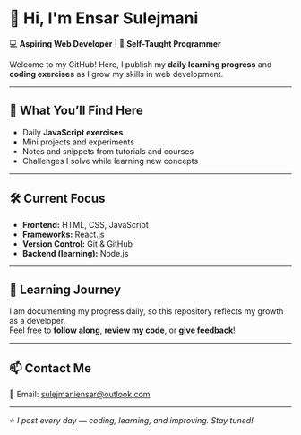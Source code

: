 # 👋 Hi, I'm Ensar Sulejmani

💻 **Aspiring Web Developer** | 🚀 **Self-Taught Programmer**  

Welcome to my GitHub! Here, I publish my **daily learning progress** and **coding exercises** as I grow my skills in web development.  

---

## 📖 What You’ll Find Here
- Daily **JavaScript exercises**  
- Mini projects and experiments  
- Notes and snippets from tutorials and courses  
- Challenges I solve while learning new concepts  

---

## 🛠️ Current Focus
- **Frontend:** HTML, CSS, JavaScript  
- **Frameworks:** React.js  
- **Version Control:** Git & GitHub  
- **Backend (learning):** Node.js  

---

## 🌱 Learning Journey
I am documenting my progress daily, so this repository reflects my growth as a developer.  
Feel free to **follow along**, **review my code**, or **give feedback**!  

---

## 📫 Contact Me
📧 Email: [sulejmaniensar@outlook.com](mailto:sulejmaniensar@outlook.com)  


---

⭐️ *I post every day — coding, learning, and improving. Stay tuned!*